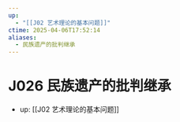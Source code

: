 ```yaml
---
up:
  - "[[J02 艺术理论的基本问题]]"
ctime: 2025-04-06T17:52:14
aliases:
  - 民族遗产的批判继承
---
```


# J026 民族遗产的批判继承

- up: [[J02 艺术理论的基本问题]]
